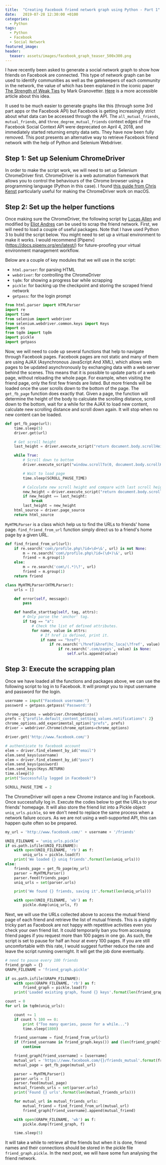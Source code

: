 ```yaml
---
title:  "Creating Facebook friend network graph using Python - Part 1"
date:   2019-07-28 12:30:00 +0100
categories:
  - Python
tags:
  - Python
  - Facebook
  - Social Network
featured_image:
header:
  teaser: assets/images/facebook_graph_teaser_500x300.png
---
```


I have recently been asked to generate a social network graph to show how friends on Facebook are connected. This type of network graph can be used to identify communities as well as the gatekeepers of each community in the network, the value of which has been explained in the iconic paper [The Strength of Weak Ties](https://www.jstor.org/stable/2776392?seq=1#page_scan_tab_contents) by Mark Granovetter. [Here](https://www.forbes.com/sites/jacobmorgan/2014/03/11/every-employee-weak-ties-work/) is a more accessible article about this idea.

It used to be much easier to generate graphs like this (through some 3rd part apps or the Facebook API) but Facebook is getting increasingly strict about what data can be accessed through the API. The `all_mutual_friends`, `mutual_friends`, and `three_degree_mutual_friends` context edges of the Facebook Social Context API were deprecated on April 4, 2018, and immediately started returning empty data sets. They have now been fully removed. This post presents an alternative way to retrieve Facebook friend network with the help of Python and Selenium Webdriver.

## Step 1: Set up Selenium ChromeDriver

In order to make the script work, we will need to set up Selenium ChromeDriver first. ChromeDriver is a web automation framework that allows you to control the behaviours of the Chrome browser using a programming language (Python in this case). I found [this guide from Chris Kenst](https://www.kenst.com/2015/03/installing-chromedriver-on-mac-osx) particularly useful for making the ChromeDriver work on macOS.

## Step 2: Set up the helper functions

Once making sure the ChromeDriver, the following script by [Lucas Allen](https://github.com/lgallen/twitter-graph) and modified by [Eliot Andres](https://github.com/EliotAndres/facebook-friend-graph) can be used to scrap the friend network. First, we will need to load a couple of useful packages. Note that I have used Python 3 to build the script below. You might need to set up a virtual environment to make it works. I would recommend [Pipenv] (https://docs.pipenv.org/en/latest/) for future-proofing your virtual environment management workflow. 

Below are a couple of key modules that we will use in the script:

* `html.parser`: for parsing HTML
* `webdriver`: for controlling the ChromeDriver
* `tqdm`: for showing a progress bar while scrapping
* `pickle`: for backing up the checkpoint and storing the scraped friend network
* `getpass`: for the login prompt

```python
from html.parser import HTMLParser
import re
import time
from selenium import webdriver
from selenium.webdriver.common.keys import Keys
import os
from tqdm import tqdm
import pickle
import getpass
```
Now, we will need to code up several functions that help to navigate through Facebook pages. Facebook pages are not static and many of them are using AJAX (Asynchronous JavaScript And XML), which allows web pages to be updated asynchronously by exchanging data with a web server behind the scenes. This means that it is possible to update parts of a web page, without reloading the whole page. For example, when visiting the friend page, only the first few friends are listed. But more friends will be loaded once the user scrolls down to the bottom of the page. The `get_fb_page` function does exactly that. Given a page, the function will determine the height of the body to calculate the scrolling distance, scroll down to the bottom, wait for a while for the AJAX to load new content, calculate new scrolling distance and scroll down again. It will stop when no new content can be loaded.

```python
def get_fb_page(url):
    time.sleep(5)
    driver.get(url)

    # Get scroll height
    last_height = driver.execute_script("return document.body.scrollHeight")

    while True:
        # Scroll down to bottom
        driver.execute_script("window.scrollTo(0, document.body.scrollHeight);")

        # Wait to load page
        time.sleep(SCROLL_PAUSE_TIME)

        # Calculate new scroll height and compare with last scroll height
        new_height = driver.execute_script("return document.body.scrollHeight")
        if new_height == last_height:
            break
        last_height = new_height
    html_source = driver.page_source
    return html_source
```

`MyHTMLParser` is a class which help us to find the URLs to friends' home page. `find_friend_from_url` function simply direct us to a friend's home page by a given URL.

```python
def find_friend_from_url(url):
    if re.search('com\/profile.php\?id=\d+\&', url) is not None:
        m = re.search('com\/profile.php\?id=(\d+)\&', url)
        friend = m.group(1)
    else:
        m = re.search('com\/(.*)\?', url)
        friend = m.group(1)
    return friend

class MyHTMLParser(HTMLParser):
    urls = []

    def error(self, message):
        pass

    def handle_starttag(self, tag, attrs):
        # Only parse the 'anchor' tag.
        if tag == "a":
            # Check the list of defined attributes.
            for name, value in attrs:
                # If href is defined, print it.
                if name == "href":
                    if re.search('\?href|&href|hc_loca|\?fref', value) is not None:
                        if re.search('.com/pages', value) is None:
                            self.urls.append(value)
```

## Step 3: Execute the scrapping plan

Once we have loaded all the functions and packages above, we can use the following script to log in to Facebook. It will prompt you to input username and password for the login.

```python
username = input("Facebook username:")
password = getpass.getpass('Password:')

chrome_options = webdriver.ChromeOptions()
prefs = {"profile.default_content_setting_values.notifications": 2}
chrome_options.add_experimental_option("prefs", prefs)
driver = webdriver.Chrome(chrome_options=chrome_options)

driver.get('http://www.facebook.com/')

# authenticate to facebook account
elem = driver.find_element_by_id("email")
elem.send_keys(username)
elem = driver.find_element_by_id("pass")
elem.send_keys(password)
elem.send_keys(Keys.RETURN)
time.sleep(5)
print("Successfully logged in Facebook!")

SCROLL_PAUSE_TIME = 2
```

The ChromeDriver will open a new Chrome instance and log in Facebook. Once successfully log in. Execute the codes below to get the URLs to your friends' homepage. It will also store the friend list into a Pickle object `uniq_urls.pickle`, so we don't need to replace the same process when a network failure occurs. As we are not using a well-supported API, this can happen quite often so be prepared.

```python
my_url = 'http://www.facebook.com/' + username + '/friends'

UNIQ_FILENAME = 'uniq_urls.pickle'
if os.path.isfile(UNIQ_FILENAME):
    with open(UNIQ_FILENAME, 'rb') as f:
        uniq_urls = pickle.load(f)
    print('We loaded {} uniq friends'.format(len(uniq_urls)))
else:
    friends_page = get_fb_page(my_url)
    parser = MyHTMLParser()
    parser.feed(friends_page)
    uniq_urls = set(parser.urls)

    print('We found {} friends, saving it'.format(len(uniq_urls)))

    with open(UNIQ_FILENAME, 'wb') as f:
        pickle.dump(uniq_urls, f)
```

Next, we will use the URLs collected above to access the mutual friend page of each friend and retrieve the list of mutual friends. This is a slightly tricky part as Facebook are not happy with repetitive activities even you check your own friend list. It could temporarily ban you from accessing friend pages if you request more than 100 pages in one go. As such, the script is set to pause for half an hour at every 100 pages. If you are still uncomfortable with this rate, I would suggest further reduce the rate and leave the script running overnight. It will get the job done eventually.

```python
# need to pause every 100 friends
friend_graph = {}
GRAPH_FILENAME = 'friend_graph.pickle'

if os.path.isfile(GRAPH_FILENAME):
    with open(GRAPH_FILENAME, 'rb') as f:
        friend_graph = pickle.load(f)
    print('Loaded existing graph, found {} keys'.format(len(friend_graph.keys())))

count = 0
for url in tqdm(uniq_urls):

    count += 1
    if count % 100 == 0:
        print ("Too many queries, pause for a while...")
        time.sleep(1800)

    friend_username = find_friend_from_url(url)
    if (friend_username in friend_graph.keys()) and (len(friend_graph[friend_username]) >1):
        continue

    friend_graph[friend_username] = [username]
    mutual_url = 'https://www.facebook.com/{}/friends_mutual'.format(friend_username)
    mutual_page = get_fb_page(mutual_url)

    parser = MyHTMLParser()
    parser.urls = []
    parser.feed(mutual_page)
    mutual_friends_urls = set(parser.urls)
    print('Found {} urls'.format(len(mutual_friends_urls)))

    for mutual_url in mutual_friends_urls:
        mutual_friend = find_friend_from_url(mutual_url)
        friend_graph[friend_username].append(mutual_friend)

    with open(GRAPH_FILENAME, 'wb') as f:
        pickle.dump(friend_graph, f)

    time.sleep(5)
```
It will take a while to retrieve all the friends but when it is done, friend names and their connections should be stored in the pickle file `friend_graph.pickle`.  In the next post, we will have some fun analysing the friend network.
